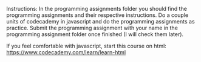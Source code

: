 Instructions:
In the programming assignments folder you should find the programming assignments and their respective instructions.
Do a couple units of codecademy in javascript and do the programming assignments as practice. 
Submit the programming assignment with your name in the programming assignment folder once finished (I will check them later).

If you feel comfortable with javascript, start this course on html:
https://www.codecademy.com/learn/learn-html
